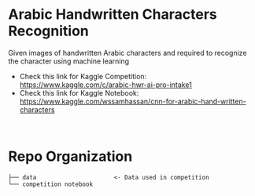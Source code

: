 # Arabic Handwritten Characters Recognition
Given images of handwritten Arabic characters and required to recognize the character using machine learning

- Check this link for Kaggle Competition: https://www.kaggle.com/c/arabic-hwr-ai-pro-intake1
- Check this link for Kaggle Notebook: https://www.kaggle.com/wssamhassan/cnn-for-arabic-hand-written-characters
<br>

# Repo Organization

    ├── data                      <- Data used in competition
    └── competition notebook
